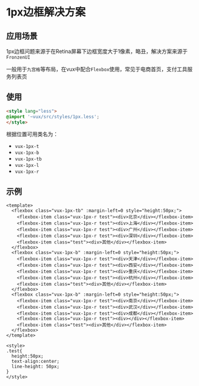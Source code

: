 # 1px边框解决方案

## 应用场景

1px边框问题来源于在Retina屏幕下边框宽度大于1像素，略丑，解决方案来源于`FronzenUI`

一般用于`九宫格`等布局，在vux中配合`Flexbox`使用，常见于电商首页，支付工具服务列表页

## 使用

``` html
<style lang="less">
@import '~vux/src/styles/1px.less';
</style>
```
根据位置可用类名为：
+ `vux-1px-t`
+ `vux-1px-b`
+ `vux-1px-tb`
+ `vux-1px-l`
+ `vux-1px-r`

## 示例

``` vux height=180 components=Flexbox,FlexboxItem
<template>
  <flexbox class="vux-1px-tb" :margin-left=0 style="height:50px;">
    <flexbox-item class="vux-1px-r test"><div>北京</div></flexbox-item>
    <flexbox-item class="vux-1px-r test"><div>上海</div></flexbox-item>
    <flexbox-item class="vux-1px-r test"><div>广州</div></flexbox-item>
    <flexbox-item class="vux-1px-r test"><div>深圳</div></flexbox-item>
    <flexbox-item class="test"><div>其他</div></flexbox-item>
  </flexbox>
  <flexbox class="vux-1px-b" :margin-left=0 style="height:50px;">
    <flexbox-item class="vux-1px-r test"><div>天津</div></flexbox-item>
    <flexbox-item class="vux-1px-r test"><div>西安</div></flexbox-item>
    <flexbox-item class="vux-1px-r test"><div>重庆</div></flexbox-item>
    <flexbox-item class="vux-1px-r test"><div>杭州</div></flexbox-item>
    <flexbox-item class="test"><div>其他</div></flexbox-item>
  </flexbox>
  <flexbox class="vux-1px-b" :margin-left=0 style="height:50px;">
    <flexbox-item class="vux-1px-r test"><div>南京</div></flexbox-item>
    <flexbox-item class="vux-1px-r test"><div>武汉</div></flexbox-item>
    <flexbox-item class="vux-1px-r test"><div>成都</div></flexbox-item>
    <flexbox-item class="vux-1px-r test"><div></div></flexbox-item>
    <flexbox-item class="test"><div>其他</div></flexbox-item>
  </flexbox>
</template>

<style>
.test{
  height:50px;
  text-align:center;
  line-height: 50px;
}
</style>
```